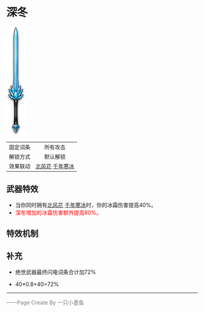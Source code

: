 # 深冬
![深冬](../Img/Texture2D_Sword/深冬.png)

|||
|:----:|:----:|
|固定词条|所有攻击|
|解锁方式|默认解锁|
|效果联动|[北风花](../Potions/Potion_FlowerOfNorthWind.md) [千年寒冰](../Potions/Potion_Millenniumlce.md)|


## 武器特效
- 当你同时拥有[北风花](../Potions/Potion_FlowerOfNorthWind.md) [千年寒冰](../Potions/Potion_Millenniumlce.md)时，你的冰霜伤害提高40%。
- <font color=red>深冬增加的冰霜伤害额外提高80%。</font>

## 特效机制

## 补充
- 绝世武器最终闪电词条合计加72%

- 40*0.8+40=72%
---

<font color=grey>——Page Create By 一只小墨鱼</font>
